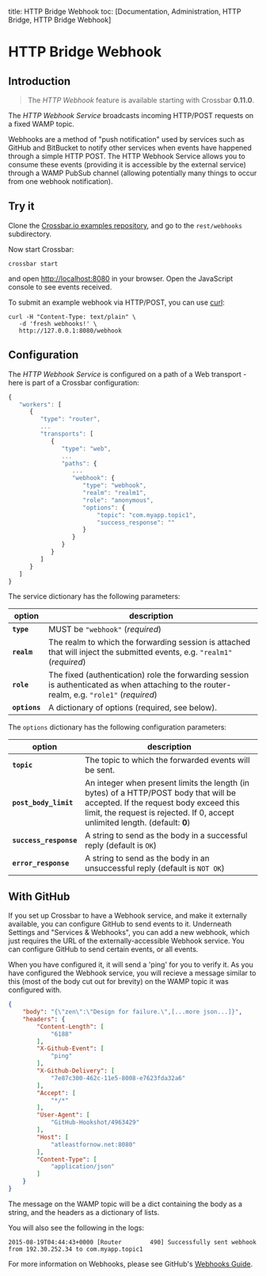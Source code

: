 title: HTTP Bridge Webhook
toc: [Documentation, Administration, HTTP Bridge, HTTP Bridge Webhook]

# HTTP Bridge Webhook

## Introduction

> The *HTTP Webhook* feature is available starting with Crossbar **0.11.0**.

The *HTTP Webhook Service* broadcasts incoming HTTP/POST requests on a fixed WAMP topic.

Webhooks are a method of "push notification" used by services such as GitHub and BitBucket to notify other services when events have happened through a simple HTTP POST.
The HTTP Webhook Service allows you to consume these events (providing it is accessible by the external service) through a WAMP PubSub channel (allowing potentially many things to occur from one webhook notification).


## Try it

Clone the [Crossbar.io examples repository](https://github.com/crossbario/crossbarexamples), and go to the `rest/webhooks` subdirectory.

Now start Crossbar:

```console
crossbar start
```

and open [http://localhost:8080](http://localhost:8080) in your browser.
Open the JavaScript console to see events received.

To submit an example webhook via HTTP/POST, you can use [curl](http://curl.haxx.se/):

```console
curl -H "Content-Type: text/plain" \
   -d 'fresh webhooks!' \
   http://127.0.0.1:8080/webhook
```

## Configuration

The *HTTP Webhook Service* is configured on a path of a Web transport - here is part of a Crossbar configuration:

```javascript
{
   "workers": [
      {
         "type": "router",
         ...
         "transports": [
            {
               "type": "web",
               ...
               "paths": {
                  ...
                  "webhook": {
                     "type": "webhook",
                     "realm": "realm1",
                     "role": "anonymous",
                     "options": {
                         "topic": "com.myapp.topic1",
                         "success_response": ""
                     }
                  }
               }
            }
         ]
      }
   ]
}
```

The service dictionary has the following parameters:

option | description
---|---
**`type`** | MUST be `"webhook"` (*required*)
**`realm`** | The realm to which the forwarding session is attached that will inject the submitted events, e.g. `"realm1"` (*required*)
**`role`** | The fixed (authentication) role the forwarding session is authenticated as when attaching to the router-realm, e.g. `"role1"` (*required*)
**`options`** | A dictionary of options (required, see below).

The `options` dictionary has the following configuration parameters:

option | description
---|---
**`topic`** | The topic to which the forwarded events will be sent.
**`post_body_limit`** | An integer when present limits the length (in bytes) of a HTTP/POST body that will be accepted. If the request body exceed this limit, the request is rejected. If 0, accept unlimited length. (default: **0**)
**`success_response`** | A string to send as the body in a successful reply (default is `OK`)
**`error_response`** | A string to send as the body in an unsuccessful reply (default is `NOT OK`)


## With GitHub

If you set up Crossbar to have a Webhook service, and make it externally available, you can configure GitHub to send events to it.
Underneath Settings and "Services & Webhooks", you can add a new webhook, which just requires the URL of the externally-accessible Webhook service.
You can configure GitHub to send certain events, or all events.

When you have configured it, it will send a 'ping' for you to verify it.
As you have configured the Webhook service, you will recieve a message similar to this (most of the body cut out for brevity) on the WAMP topic it was configured with.


```json
{
    "body": "{\"zen\":\"Design for failure.\",[...more json...]}",
    "headers": {
        "Content-Length": [
            "6188"
        ],
        "X-Github-Event": [
            "ping"
        ],
        "X-Github-Delivery": [
            "7e87c300-462c-11e5-8008-e7623fda32a6"
        ],
        "Accept": [
            "*/*"
        ],
        "User-Agent": [
            "GitHub-Hookshot/4963429"
        ],
        "Host": [
            "atleastfornow.net:8080"
        ],
        "Content-Type": [
            "application/json"
        ]
    }
}
```

The message on the WAMP topic will be a dict containing the body as a string, and the headers as a dictionary of lists.

You will also see the following in the logs:

```
2015-08-19T04:44:43+0000 [Router        490] Successfully sent webhook from 192.30.252.34 to com.myapp.topic1
```

For more information on Webhooks, please see GitHub's [Webhooks Guide](https://developer.github.com/webhooks/).
